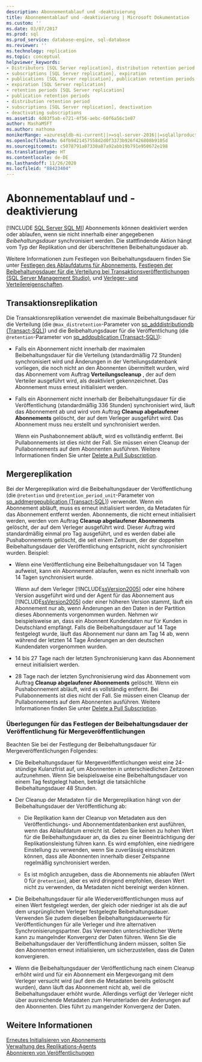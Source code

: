 ```yaml
---
description: Abonnementablauf und -deaktivierung
title: Abonnementablauf und -deaktivierung | Microsoft Dokumentation
ms.custom: ''
ms.date: 03/07/2017
ms.prod: sql
ms.prod_service: database-engine, sql-database
ms.reviewer: ''
ms.technology: replication
ms.topic: conceptual
helpviewer_keywords:
- Distributors [SQL Server replication], distribution retention period
- subscriptions [SQL Server replication], expiration
- publications [SQL Server replication], publication retention periods
- expiration [SQL Server replication]
- retention periods [SQL Server replication]
- publication retention periods
- distribution retention period
- subscriptions [SQL Server replication], deactivation
- deactivating subscriptions
ms.assetid: 4d03f5ab-e721-4f56-aebc-60f6a56c1e07
author: MashaMSFT
ms.author: mathoma
monikerRange: =azuresqldb-mi-current||>=sql-server-2016||=sqlallproducts-allversions
ms.openlocfilehash: 64fb9d21457558d2d0f3373b926f426808b9105d
ms.sourcegitcommit: c5078791a07330a87a92abb19b791e950672e198
ms.translationtype: HT
ms.contentlocale: de-DE
ms.lasthandoff: 11/26/2020
ms.locfileid: "88423404"
---
```

# <a name="subscription-expiration-and-deactivation"></a>Abonnementablauf und -deaktivierung
[!INCLUDE [SQL Server SQL MI](../../includes/applies-to-version/sql-asdbmi.md)]
  Abonnements können deaktiviert werden oder ablaufen, wenn sie nicht innerhalb einer angegebenen *Beibehaltungsdauer* synchronisiert werden. Die stattfindende Aktion hängt vom Typ der Replikation und der überschrittenen Beibehaltungsdauer ab.  
  
 Weitere Informationen zum Festlegen von Beibehaltungsdauern finden Sie unter [Festlegen des Ablaufdatums für Abonnements](../../relational-databases/replication/publish/set-the-expiration-period-for-subscriptions.md), [Festlegen der Beibehaltungsdauer für die Verteilung bei Transaktionsveröffentlichungen &#40;SQL Server Management Studio&#41;](../../relational-databases/replication/set-distribution-retention-period-for-transactional-publications.md), und [Verleger- und Verteilereigenschaften](../../relational-databases/replication/configure-publishing-and-distribution.md).  
  
## <a name="transactional-replication"></a>Transaktionsreplikation  
 Die Transaktionsreplikation verwendet die maximale Beibehaltungsdauer für die Verteilung (die `@max_distretention`-Parameter von [sp_adddistributiondb &#40;Transact-SQL&#41;](../../relational-databases/system-stored-procedures/sp-adddistributiondb-transact-sql.md)) und die Beibehaltungsdauer für die Veröffentlichung (die `@retention`-Parameter von [sp_addpublication &#40;Transact-SQL&#41;](../../relational-databases/system-stored-procedures/sp-addpublication-transact-sql.md)):  
  
-   Falls ein Abonnement nicht innerhalb der maximalen Beibehaltungsdauer für die Verteilung (standardmäßig 72 Stunden) synchronisiert wird und Änderungen in der Verteilungsdatenbank vorliegen, die noch nicht an den Abonnenten übermittelt wurden, wird das Abonnement vom Auftrag **Verteilungscleanup** , der auf dem Verteiler ausgeführt wird, als deaktiviert gekennzeichnet. Das Abonnement muss erneut initialisiert werden.  
  
-   Falls ein Abonnement nicht innerhalb der Beibehaltungsdauer für die Veröffentlichung (standardmäßig 336 Stunden) synchronisiert wird, läuft das Abonnement ab und wird vom Auftrag **Cleanup abgelaufener Abonnements** gelöscht, der auf dem Verleger ausgeführt wird. Das Abonnement muss neu erstellt und synchronisiert werden.  
  
     Wenn ein Pushabonnement abläuft, wird es vollständig entfernt. Bei Pullabonnements ist dies nicht der Fall. Sie müssen einen Cleanup der Pullabonnements auf dem Abonnenten ausführen. Weitere Informationen finden Sie unter [Delete a Pull Subscription](../../relational-databases/replication/delete-a-pull-subscription.md).  
  
## <a name="merge-replication"></a>Mergereplikation  
 Bei der Mergereplikation wird die Beibehaltungsdauer der Veröffentlichung (die `@retention` und `@retention_period_unit`-Parameter von [sp_addmergepublication &#40;Transact-SQL&#41;](../../relational-databases/system-stored-procedures/sp-addmergepublication-transact-sql.md)) verwendet. Wenn ein Abonnement abläuft, muss es erneut initialisiert werden, da Metadaten für das Abonnement entfernt werden. Abonnements, die nicht erneut initialisiert werden, werden vom Auftrag **Cleanup abgelaufener Abonnements** gelöscht, der auf dem Verleger ausgeführt wird. Dieser Auftrag wird standardmäßig einmal pro Tag ausgeführt, und es werden dabei alle Pushabonnements gelöscht, die seit einem Zeitraum, der der doppelten Beibehaltungsdauer der Veröffentlichung entspricht, nicht synchronisiert wurden. Beispiel:  
  
-   Wenn eine Veröffentlichung eine Beibehaltungsdauer von 14 Tagen aufweist, kann ein Abonnement ablaufen, wenn es nicht innerhalb von 14 Tagen synchronisiert wurde.  
  
     Wenn auf dem Verleger [!INCLUDE[ssVersion2005](../../includes/ssversion2005-md.md)] oder eine höhere Version ausgeführt wird und der Agent für das Abonnement aus [!INCLUDE[ssVersion2005](../../includes/ssversion2005-md.md)] oder einer höheren Version stammt, läuft ein Abonnement nur ab, wenn Änderungen an den Daten in der Partition dieses Abonnements vorgenommen wurden. Nehmen wir beispielsweise an, dass ein Abonnent Kundendaten nur für Kunden in Deutschland empfängt. Falls die Beibehaltungsdauer auf 14 Tage festgelegt wurde, läuft das Abonnement nur dann am Tag 14 ab, wenn während der letzten 14 Tage Änderungen an den deutschen Kundendaten vorgenommen wurden.  
  
-   14 bis 27 Tage nach der letzten Synchronisierung kann das Abonnement erneut initialisiert werden.  
  
-   28 Tage nach der letzten Synchronisierung wird das Abonnement vom Auftrag **Cleanup abgelaufener Abonnements** gelöscht. Wenn ein Pushabonnement abläuft, wird es vollständig entfernt. Bei Pullabonnements ist dies nicht der Fall. Sie müssen einen Cleanup der Pullabonnements auf dem Abonnenten ausführen. Weitere Informationen finden Sie unter [Delete a Pull Subscription](../../relational-databases/replication/delete-a-pull-subscription.md).  
  
### <a name="considerations-for-setting-the-publication-retention-period-for-merge-publications"></a>Überlegungen für das Festlegen der Beibehaltungsdauer der Veröffentlichung für Mergeveröffentlichungen  
 Beachten Sie bei der Festlegung der Beibehaltungsdauer für Mergeveröffentlichungen Folgendes:  
  
-   Die Beibehaltungsdauer für Mergeveröffentlichungen weist eine 24-stündige Kulanzfrist auf, um Abonnenten in unterschiedlichen Zeitzonen aufzunehmen. Wenn Sie beispielsweise eine Beibehaltungsdauer von einem Tag festgelegt haben, beträgt die tatsächliche Beibehaltungsdauer 48 Stunden.  
  
-   Der Cleanup der Metadaten für die Mergereplikation hängt von der Beibehaltungsdauer der Veröffentlichung ab:  
  
    -   Die Replikation kann der Cleanup von Metadaten aus den Veröffentlichungs- und Abonnementdatenbanken erst ausführen, wenn das Ablaufdatum erreicht ist. Geben Sie keinen zu hohen Wert für die Beibehaltungsdauer an, da dies zu einer Beeinträchtigung der Replikationsleistung führen kann. Es wird empfohlen, eine niedrigere Einstellung zu verwenden, wenn Sie zuverlässig einschätzen können, dass alle Abonnenten innerhalb dieser Zeitspanne regelmäßig synchronisiert werden.  
  
    -   Es ist möglich anzugeben, dass die Abonnements nie ablaufen (Wert 0 für `@retention`), aber es wird dringend empfohlen, diesen Wert nicht zu verwenden, da Metadaten nicht bereinigt werden können.  
  
-   Die Beibehaltungsdauer für alle Wiederveröffentlichungen muss auf einen Wert festgelegt werden, der gleich oder niedriger ist als die auf dem ursprünglichen Verleger festgelegte Beibehaltungsdauer. Verwenden Sie zudem dieselben Beibehaltungsdauerwerte für Veröffentlichungen für alle Verleger und ihre alternativen Synchronisierungspartner. Das Verwenden unterschiedlicher Werte kann zu mangelnder Konvergenz der Daten führen. Wenn Sie die Beibehaltungsdauer der Veröffentlichung ändern müssen, sollten Sie den Abonnenten erneut initialisieren, um sicherzustellen, dass die Daten konvergieren.  
  
-   Wenn die Beibehaltungsdauer der Veröffentlichung nach einem Cleanup erhöht wird und für ein Abonnement ein Mergevorgang mit dem Verleger versucht wird (auf dem die Metadaten bereits gelöscht wurden), dann läuft das Abonnement nicht ab, weil die Beibehaltungsdauer erhöht wurde. Allerdings verfügt der Verleger nicht über ausreichende Metadaten zum Herunterladen der Änderungen auf den Abonnenten. Dies führt zu mangelnder Konvergenz der Daten.  
  
## <a name="see-also"></a>Weitere Informationen  
 [Erneutes Initialisieren von Abonnements](../../relational-databases/replication/reinitialize-subscriptions.md)   
 [Verwaltung des Replikations-Agents](../../relational-databases/replication/agents/replication-agent-administration.md)   
 [Abonnieren von Veröffentlichungen](../../relational-databases/replication/subscribe-to-publications.md)  
  
  

